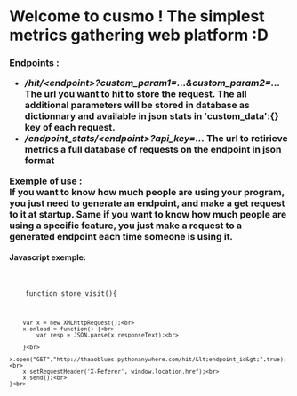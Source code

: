 # Welcome to cusmo ! The simplest metrics gathering web platform :D


<h3>
    <p>
        Endpoints :
        <ul>
            <li><i>/hit/&lt;endpoint&gt;?custom_param1=...&custom_param2=...</i> The url you want to hit to store the request. The all additional parameters will be stored in database as dictionnary and available in json stats in 'custom_data':{} key of each request.</li>
            <li><i>/endpoint_stats/&lt;endpoint&gt;?api_key=...</i> The url to retirieve metrics a full database of requests on the endpoint in json format</li>
        </ul>
    </p>

<p>
Exemple of use :
<br>
If you want to know how much people are using your program, you just need to generate an endpoint, and make a get request to it at startup.
Same if you want to know how much people are using a specific feature, you just make a request to a generated endpoint each time someone is using it.
</p>
<h4>Javascript exemple:</h4><br>
<code>
    function store_visit(){<br>
        
        var x = new XMLHttpRequest();<br>
        x.onload = function() {<br>
            var resp = JSON.parse(x.responseText);<br>
            
        }<br>
        x.open("GET","http://thaaoblues.pythonanywhere.com/hit/&lt;endpoint_id&gt;",true);<br>                        
        x.setRequestHeader('X-Referer', window.location.href);<br>
        x.send();<br>
    }<br>
</code>

</h3>
